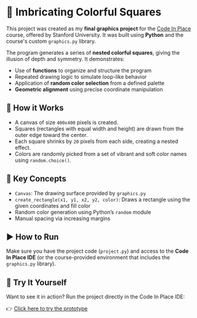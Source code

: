 # 🎨 Imbricating Colorful Squares

This project was created as my **final graphics project** for the [Code In Place](https://codeinplace.stanford.edu/) course, offered by Stanford University. It was built using **Python** and the course's custom `graphics.py` library.

The program generates a series of **nested colorful squares**, giving the illusion of depth and symmetry. It demonstrates:

- Use of **functions** to organize and structure the program
- Repeated drawing logic to simulate loop-like behavior
- Application of **random color selection** from a defined palette
- **Geometric alignment** using precise coordinate manipulation

## 🔧 How it Works

- A canvas of size `400x400` pixels is created.
- Squares (rectangles with equal width and height) are drawn from the outer edge toward the center.
- Each square shrinks by `20` pixels from each side, creating a nested effect.
- Colors are randomly picked from a set of vibrant and soft color names using `random.choice()`.

## 🧠 Key Concepts

- `Canvas`: The drawing surface provided by `graphics.py`
- `create_rectangle(x1, y1, x2, y2, color)`: Draws a rectangle using the given coordinates and fill color
- Random color generation using Python’s `random` module
- Manual spacing via increasing margins

## ▶️ How to Run

Make sure you have the project code (`project.py`) and access to the **Code In Place IDE** (or the course-provided environment that includes the `graphics.py` library).

## 🎯 Try It Yourself

Want to see it in action? Run the project directly in the Code In Place IDE:

👉 [Click here to try the prototype](https://codeinplace.stanford.edu/cip3/share/McylTlErjRhbrGLVtDCS)
